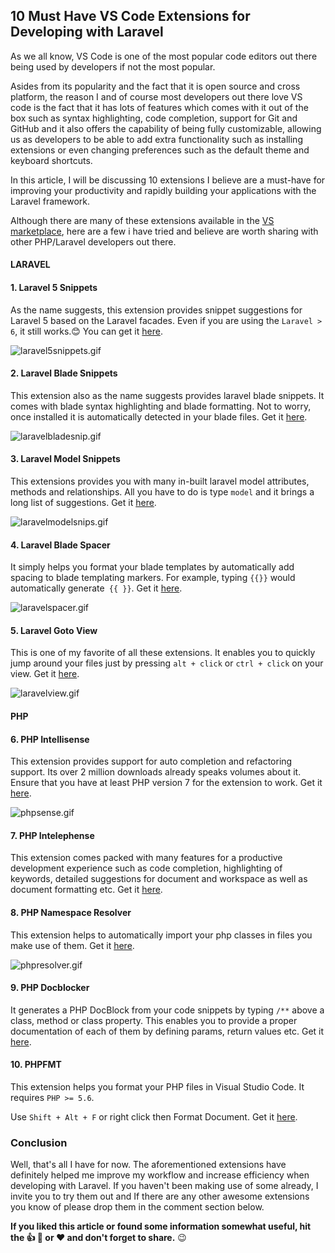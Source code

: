 ## 10 Must Have VS Code Extensions for Developing with Laravel

As we all know, VS Code is one of the most popular code editors out there being used by developers if not the most popular.

Asides from its popularity and the fact that it is open source and cross platform, the reason I and of course most developers out there love VS code is the fact that it has lots of features which comes with it out of the box such as syntax highlighting, code completion, support for Git and GitHub and it also offers the capability of being fully customizable, allowing us as developers to be able to add extra functionality such as installing extensions or even changing preferences such as the default theme and keyboard shortcuts.

In this article, I will be discussing 10 extensions I believe are a must-have for improving your productivity and rapidly building your applications with the Laravel framework. 

Although there are many of these extensions available in the  [VS marketplace](https://marketplace.visualstudio.com/), here are a few i have tried and believe are worth sharing with other PHP/Laravel developers out there.

#### LARAVEL
#### 1. Laravel 5 Snippets
As the name suggests, this extension provides snippet suggestions for Laravel 5 based on the  Laravel facades. Even if you are using the `Laravel > 6`, it still works.😊 You can get it  [here](https://marketplace.visualstudio.com/items?itemName=onecentlin.laravel5-snippets).

![laravel5snippets.gif](https://cdn.hashnode.com/res/hashnode/image/upload/v1572785844401/bNB3V_8_d.gif)


#### 2. Laravel Blade Snippets
This extension also as the name suggests provides laravel blade snippets. It comes with blade syntax highlighting and blade formatting. Not to worry, once installed it is automatically detected in your blade files. Get it [here](https://marketplace.visualstudio.com/items?itemName=onecentlin.laravel-blade).

![laravelbladesnip.gif](https://cdn.hashnode.com/res/hashnode/image/upload/v1572787327264/N5ekb_wmA.gif)


#### 3. Laravel Model Snippets
This extensions provides you with many in-built laravel model attributes, methods and relationships. All you have to do is type `model` and it brings a long list of suggestions. Get it [here](https://marketplace.visualstudio.com/items?itemName=ahinkle.laravel-model-snippets).

![laravelmodelsnips.gif](https://cdn.hashnode.com/res/hashnode/image/upload/v1572788037060/r1zrd55TQ.gif)

#### 4. Laravel Blade Spacer
It simply helps you format your blade templates by automatically add spacing to blade templating markers. For example, typing `{{}}` would automatically generate` {{ }}`. Get it [here](https://marketplace.visualstudio.com/items?itemName=austenc.laravel-blade-spacer).


![laravelspacer.gif](https://cdn.hashnode.com/res/hashnode/image/upload/v1572788275811/Bs5FpH0FP.gif)

#### 5. Laravel Goto View
This is one of my favorite of all these extensions. It enables you to quickly jump around your files just by pressing `alt + click` or `ctrl + click`  on your view.
Get it [here](https://marketplace.visualstudio.com/items?itemName=codingyu.laravel-goto-view).


![laravelview.gif](https://cdn.hashnode.com/res/hashnode/image/upload/v1572788738860/v3mkiEAmF.gif)


#### PHP
#### 6. PHP Intellisense
This extension provides support for auto completion and refactoring support. Its over 2 million downloads already speaks volumes about it. Ensure that you have at least PHP version 7 for the extension to work. Get it [here](https://marketplace.visualstudio.com/items?itemName=felixfbecker.php-intellisense).


![phpsense.gif](https://cdn.hashnode.com/res/hashnode/image/upload/v1572791253418/ySvNpGH4o.gif)

#### 7. PHP Intelephense
This extension comes packed with many features for a productive development experience such as code completion, highlighting of keywords, detailed suggestions for document and workspace as well as document formatting etc. Get it [here](https://marketplace.visualstudio.com/items?itemName=bmewburn.vscode-intelephense-client).

#### 8. PHP Namespace Resolver
This extension helps to automatically import your php classes in files you make use of them. Get it [here](https://marketplace.visualstudio.com/items?itemName=MehediDracula.php-namespace-resolver).


![phpresolver.gif](https://cdn.hashnode.com/res/hashnode/image/upload/v1572790606603/fFgpgDbPL.gif)



#### 9. PHP Docblocker
It generates a PHP DocBlock from your code snippets by typing `/**` above a class, method or class property. This enables you to provide a proper documentation of each of them by defining params, return values etc.
Get it [here](https://marketplace.visualstudio.com/items?itemName=neilbrayfield.php-docblocker).


#### 10. PHPFMT
This extension helps you format your PHP files in Visual Studio Code. It requires `PHP >= 5.6`. 

Use `Shift + Alt + F` or right click then Format Document.
Get it [here](https://marketplace.visualstudio.com/items?itemName=kokororin.vscode-phpfmt).


### Conclusion

Well, that's all I have for now. The aforementioned extensions have definitely helped me improve my workflow and increase efficiency when developing with Laravel. If you haven't been making use of some already, I invite you to try them out and If there are any other awesome extensions you know of please drop them in the comment section below. 

**If you liked this article or found some information somewhat useful, hit the 👍 👏 or ❤️ and don't forget to share.** 😉